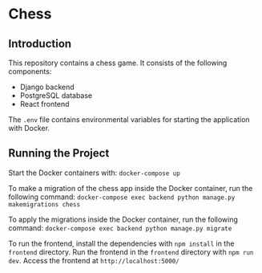 # Chess

## Introduction

This repository contains a chess game. It consists of the following components:

- Django backend
- PostgreSQL database
- React frontend

The `.env` file contains environmental variables for starting the application with Docker.

## Running the Project

Start the Docker containers with:
`docker-compose up`

To make a migration of the chess app inside the Docker container, run the following command:
`docker-compose exec backend python manage.py makemigrations chess`

To apply the migrations inside the Docker container, run the following command:
`docker-compose exec backend python manage.py migrate`

To run the frontend, install the dependencies with `npm install` in the `frontend` directory.
Run the frontend in the `frontend` directory with `npm run dev`.
Access the frontend at `http://localhost:5000/`
